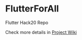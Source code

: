 # FlutterForAll
Flutter Hack20 Repo

Check more details in [Project Wiki](https://github.com/CellCS/FlutterForAll/wiki)
